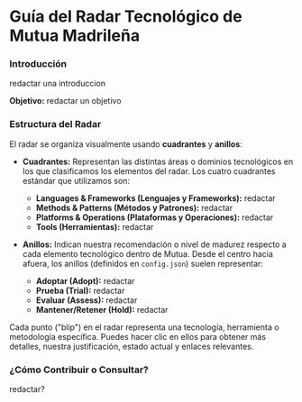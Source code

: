 # Guía del Radar Tecnológico de Mutua Madrileña

### Introducción

redactar una introduccion

**Objetivo:** redactar un objetivo

### Estructura del Radar

El radar se organiza visualmente usando **cuadrantes** y **anillos**:

* **Cuadrantes:** Representan las distintas áreas o dominios tecnológicos en los que clasificamos los elementos del radar. Los cuatro cuadrantes estándar que utilizamos son:
    * **Languages & Frameworks (Lenguajes y Frameworks):** redactar
    * **Methods & Patterns (Métodos y Patrones):** redactar
    * **Platforms & Operations (Plataformas y Operaciones):** redactar
    * **Tools (Herramientas):** redactar

* **Anillos:** Indican nuestra recomendación o nivel de madurez respecto a cada elemento tecnológico dentro de Mutua. Desde el centro hacia afuera, los anillos (definidos en `config.json`) suelen representar:
    * **Adoptar (Adopt):** redactar
    * **Prueba (Trial):** redactar
    * **Evaluar (Assess):** redactar
    * **Mantener/Retener (Hold):** redactar

Cada punto ("blip") en el radar representa una tecnología, herramienta o metodología específica. Puedes hacer clic en ellos para obtener más detalles, nuestra justificación, estado actual y enlaces relevantes.

### ¿Cómo Contribuir o Consultar?

redactar?